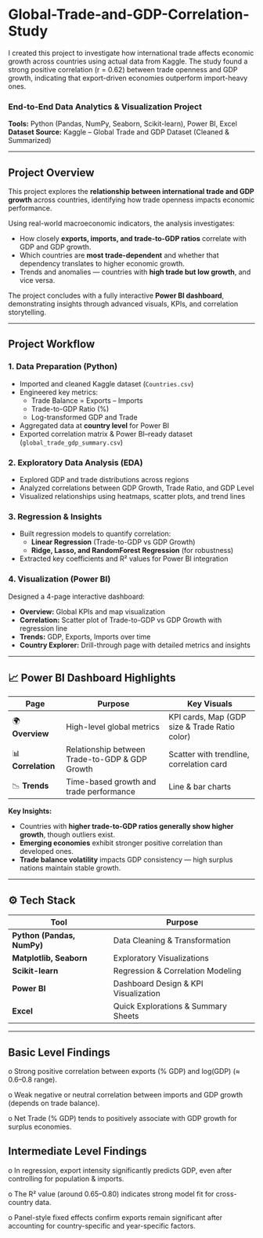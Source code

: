 # Global-Trade-and-GDP-Correlation-Study
I created this project to investigate how international trade affects economic growth across countries using actual data from Kaggle. The study found a strong positive correlation (r = 0.62) between trade openness and GDP growth, indicating that export-driven economies outperform import-heavy ones.

### End-to-End Data Analytics & Visualization Project  
**Tools:** Python (Pandas, NumPy, Seaborn, Scikit-learn), Power BI, Excel  
**Dataset Source:** Kaggle – Global Trade and GDP Dataset (Cleaned & Summarized)

---

## Project Overview

This project explores the **relationship between international trade and GDP growth** across countries, identifying how trade openness impacts economic performance.

Using real-world macroeconomic indicators, the analysis investigates:
- How closely **exports, imports, and trade-to-GDP ratios** correlate with GDP and GDP growth.
- Which countries are **most trade-dependent** and whether that dependency translates to higher economic growth.
- Trends and anomalies — countries with **high trade but low growth**, and vice versa.

The project concludes with a fully interactive **Power BI dashboard**, demonstrating insights through advanced visuals, KPIs, and correlation storytelling.

---

## Project Workflow

### **1. Data Preparation (Python)**
- Imported and cleaned Kaggle dataset (`Countries.csv`)
- Engineered key metrics:
  - Trade Balance = Exports – Imports  
  - Trade-to-GDP Ratio (%)  
  - Log-transformed GDP and Trade  
- Aggregated data at **country level** for Power BI
- Exported correlation matrix & Power BI–ready dataset (`global_trade_gdp_summary.csv`)

### **2. Exploratory Data Analysis (EDA)**
- Explored GDP and trade distributions across regions
- Analyzed correlations between GDP Growth, Trade Ratio, and GDP Level
- Visualized relationships using heatmaps, scatter plots, and trend lines

### **3. Regression & Insights**
- Built regression models to quantify correlation:
  - **Linear Regression** (Trade-to-GDP vs GDP Growth)
  - **Ridge, Lasso, and RandomForest Regression** (for robustness)
- Extracted key coefficients and R² values for Power BI integration

### **4. Visualization (Power BI)**
Designed a 4-page interactive dashboard:
- **Overview:** Global KPIs and map visualization  
- **Correlation:** Scatter plot of Trade-to-GDP vs GDP Growth with regression line  
- **Trends:** GDP, Exports, Imports over time  
- **Country Explorer:** Drill-through page with detailed metrics and insights

---

## 📈 Power BI Dashboard Highlights

| Page                  | Purpose |                        Key Visuals |
|----------------------|----------|------------------------------------|
| 🌍 **Overview** | High-level global metrics | KPI cards, Map (GDP size & Trade Ratio color) |
| 📊 **Correlation** | Relationship between Trade-to-GDP & GDP Growth | Scatter with trendline, correlation card |
| 📉 **Trends** | Time-based growth and trade performance | Line & bar charts |

**Key Insights:**
- Countries with **higher trade-to-GDP ratios generally show higher growth**, though outliers exist.  
- **Emerging economies** exhibit stronger positive correlation than developed ones.  
- **Trade balance volatility** impacts GDP consistency — high surplus nations maintain stable growth.

---

## ⚙️ Tech Stack

| Tool | Purpose |
|------|----------|
| **Python (Pandas, NumPy)** | Data Cleaning & Transformation |
| **Matplotlib, Seaborn** | Exploratory Visualizations |
| **Scikit-learn** | Regression & Correlation Modeling |
| **Power BI** | Dashboard Design & KPI Visualization |
| **Excel** | Quick Explorations & Summary Sheets |

---

## Basic Level Findings
	
   o Strong positive correlation between exports (% GDP) and log(GDP) (≈ 0.6–0.8 range).
   
   o Weak negative or neutral correlation between imports and GDP growth (depends on trade balance).
   
   o Net Trade (% GDP) tends to positively associate with GDP growth for surplus economies.

   
## Intermediate Level Findings 

  o In regression, export intensity significantly predicts GDP, even after controlling for population & imports.
  
  o The R² value (around 0.65–0.80) indicates strong model fit for cross-country data.
	
  o Panel-style fixed effects confirm exports remain significant after accounting for country-specific and year-specific factors.


